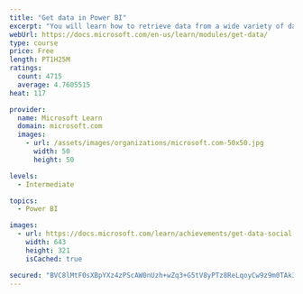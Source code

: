 ```yaml
---
title: "Get data in Power BI"
excerpt: "You will learn how to retrieve data from a wide variety of data sources, including Microsoft Excel, relational databases, and NoSQL data stores. You will also learn how to improve performance while retrieving data."
webUrl: https://docs.microsoft.com/en-us/learn/modules/get-data/
type: course
price: Free
length: PT1H25M
ratings:
  count: 4715
  average: 4.7605515
heat: 117

provider:
  name: Microsoft Learn
  domain: microsoft.com
  images:
    - url: /assets/images/organizations/microsoft.com-50x50.jpg
      width: 50
      height: 50

levels:
  - Intermediate

topics:
  - Power BI

images:
  - url: https://docs.microsoft.com/learn/achievements/get-data-social.png
    width: 643
    height: 321
    isCached: true

secured: "BVC8lMtF0sXBpYXz4zPScAW0nUzh+wZq3+G5tV8yPTz8ReLqoyCw9z9m0TAk3kbhzP7p08gIdb4PsuoVEzkY47kbEEO0pKVoSNFOPgFw3JgxvCyBxZ6L8iHoDCS5BsBf2om3s1d5Cg3ZSrDJ1OyIsyPvTawQCpPHnghdBss5/Z2qlUdqbtJH9Rf33AgFt3YpBrqTyj/jLzg37KJSOZ0fhyJyQD+LBaRM+j6VLoHW1jOK+hvMZuWcpI/I7D8VH9uk7suJ3DWdv5B5808souaFJQcwMy0YxCWAgDOXXwXuAVFAMR49h6zUr3qYxY8XtdEQ1Nn9gynwFn1dFPHHFa81ON9kpNVBZVwG30SRpeNZSRfWch639BEJwkd/esxrTex9jSxwB3UihYgz3FWD2868nic7GakdH55jfsvLK7ZxOlM=;RoTCrui8/yZyG67xL1d+Ug=="
---
```


